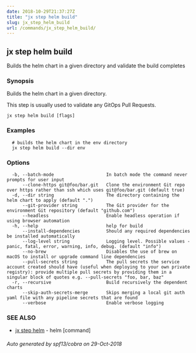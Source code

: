 ```yaml
---
date: 2018-10-29T21:37:27Z
title: "jx step helm build"
slug: jx_step_helm_build
url: /commands/jx_step_helm_build/
---
```

## jx step helm build

Builds the helm chart in a given directory and validate the build completes

### Synopsis

Builds the helm chart in a given directory. 

This step is usually used to validate any GitOps Pull Requests.

```
jx step helm build [flags]
```

### Examples

```
  # builds the helm chart in the env directory
  jx step helm build --dir env
```

### Options

```
  -b, --batch-mode                    In batch mode the command never prompts for user input
      --clone-https git@foo/bar.git   Clone the environment Git repo over https rather than ssh which uses git@foo/bar.git (default true)
  -d, --dir string                    The directory containing the helm chart to apply (default ".")
      --git-provider string           The Git provider for the environment Git repository (default "github.com")
      --headless                      Enable headless operation if using browser automation
  -h, --help                          help for build
      --install-dependencies          Should any required dependencies be installed automatically
      --log-level string              Logging level. Possible values - panic, fatal, error, warning, info, debug. (default "info")
      --no-brew                       Disables the use of brew on macOS to install or upgrade command line dependencies
      --pull-secrets string           The pull secrets the service account created should have (useful when deploying to your own private registry): provide multiple pull secrets by providing them in a singular block of quotes e.g. --pull-secrets "foo, bar, baz"
  -r, --recursive                     Build recursively the dependent charts
      --skip-auth-secrets-merge       Skips merging a local git auth yaml file with any pipeline secrets that are found
      --verbose                       Enable verbose logging
```

### SEE ALSO

* [jx step helm](/commands/jx_step_helm/)	 - helm [command]

###### Auto generated by spf13/cobra on 29-Oct-2018
